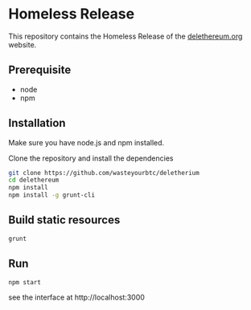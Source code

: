# Homeless Release


This repository contains the Homeless Release of the [delethereum.org](https://delethereum.org/) website.



## Prerequisite
* node
* npm

## Installation
Make sure you have node.js and npm installed.

Clone the repository and install the dependencies

```bash
git clone https://github.com/wasteyourbtc/deletherium
cd delethereum
npm install
npm install -g grunt-cli
```

## Build static resources

```bash
grunt
```

## Run

```bash
npm start
```

see the interface at http://localhost:3000
